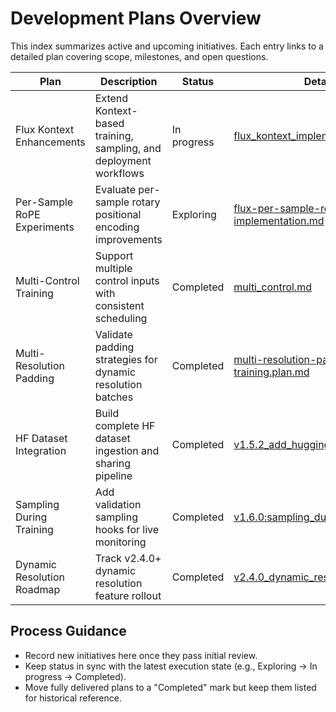 # Development Plans Overview

This index summarizes active and upcoming initiatives. Each entry links to a detailed plan covering scope, milestones, and open questions.

| Plan | Description | Status | Details |
| --- | --- | --- | --- |
| Flux Kontext Enhancements | Extend Kontext-based training, sampling, and deployment workflows | In progress | [flux_kontext_implement.md](./flux_kontext_implement.md) |
| Per-Sample RoPE Experiments | Evaluate per-sample rotary positional encoding improvements | Exploring | [flux-per-sample-rope-implementation.md](./flux-per-sample-rope-implementation.md) |
| Multi-Control Training | Support multiple control inputs with consistent scheduling | Completed | [multi_control.md](./multi_control.md) |
| Multi-Resolution Padding | Validate padding strategies for dynamic resolution batches | Completed | [multi-resolution-padding-mask-training.plan.md](./multi-resolution-padding-mask-training.plan.md) |
| HF Dataset Integration | Build complete HF dataset ingestion and sharing pipeline | Completed | [v1.5.2_add_huggingface_dataset.md](./v1.5.2_add_huggingface_dataset.md) |
| Sampling During Training | Add validation sampling hooks for live monitoring | Completed | [v1.6.0:sampling_during_train.md](./v1.6.0:sampling_during_train.md) |
| Dynamic Resolution Roadmap | Track v2.4.0+ dynamic resolution feature rollout | Completed | [v2.4.0_dynamic_resolution.md](./v2.4.0_dynamic_resolution.md) |

## Process Guidance

- Record new initiatives here once they pass initial review.
- Keep status in sync with the latest execution state (e.g., Exploring → In progress → Completed).
- Move fully delivered plans to a "Completed" mark but keep them listed for historical reference.
